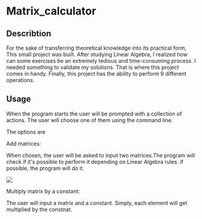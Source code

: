 # Matrix_calculator

## Describtion
For the sake of transferring theoretical knowledge into its practical form, This small project was built. After studying Linear Algebra,
I realized how can some exercises be an extremely tedious and time-consuming process.
I needed something to validate my solutions. That is where this project comes in handy.
Finally, this project has the ability to perform 9 different operations. 

## Usage
When the program starts the user will be prompted with a collection of actions. The user will choose one of them using the command line.

The options are

Add matrices:

When chosen, the user will be asked to input two matrices.The program will check if it's possible to perform it depending on Linear Algebra rules.
if possible, the program will do it.

![](https://i1.faceprep.in/Companies-1/matrix-addition-in-python.png)

Multiply matrix by a constant:

The user will input a matrix and a constant. Simply, each element will get multiplied by the constnat.

